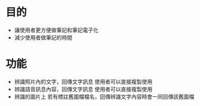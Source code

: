 目的
========
* 讓使用者更方便做筆記和筆記電子化
* 減少使用者做筆記的時間

功能
========
* 辨識照片內的文字，回傳文字訊息 使用者可以直接複製使用
* 辨識語音訊息內容，回傳文字訊息 使用者可以直接複製使用
* 辨識的圖片上 若有標註舊圖檔檔名，回傳辨識文字內容時會一同回傳該舊圖檔


